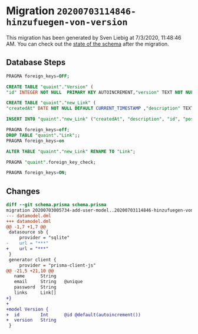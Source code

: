 # Migration `20200703114846-hinzufuegen-von-version`

This migration has been generated by Sven Liebig at 7/3/2020, 11:48:46 AM.
You can check out the [state of the schema](./schema.prisma) after the migration.

## Database Steps

```sql
PRAGMA foreign_keys=OFF;

CREATE TABLE "quaint"."Version" (
"id" INTEGER NOT NULL  PRIMARY KEY AUTOINCREMENT,"version" TEXT NOT NULL  )

CREATE TABLE "quaint"."new_Link" (
"createdAt" DATE NOT NULL DEFAULT CURRENT_TIMESTAMP ,"description" TEXT NOT NULL  ,"id" INTEGER NOT NULL  PRIMARY KEY AUTOINCREMENT,"postedById" INTEGER   ,"url" TEXT NOT NULL  ,FOREIGN KEY ("postedById") REFERENCES "User"("id") ON DELETE SET NULL ON UPDATE CASCADE)

INSERT INTO "quaint"."new_Link" ("createdAt", "description", "id", "postedById", "url") SELECT "createdAt", "description", "id", "postedById", "url" FROM "quaint"."Link"

PRAGMA foreign_keys=off;
DROP TABLE "quaint"."Link";;
PRAGMA foreign_keys=on

ALTER TABLE "quaint"."new_Link" RENAME TO "Link";

PRAGMA "quaint".foreign_key_check;

PRAGMA foreign_keys=ON;
```

## Changes

```diff
diff --git schema.prisma schema.prisma
migration 20200703005734-add-user-model..20200703114846-hinzufuegen-von-version
--- datamodel.dml
+++ datamodel.dml
@@ -1,7 +1,7 @@
 datasource sb {
     provider = "sqlite"
-    url = "***"
+    url = "***"
 }
 generator client {
     provider = "prisma-client-js"
@@ -21,5 +21,10 @@
   name      String
   email     String   @unique
   password  String
   links     Link[]
+}
+
+model Version {
+  id        Int      @id @default(autoincrement())
+  version   String
 }
```


